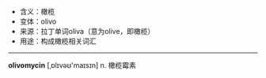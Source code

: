 - <span class="definition">含义：橄榄</span>
- <span class="definition">变体：olivo</span>
- <span class="definition">来源：拉丁单词oliva（意为olive，即橄榄）</span>
- <span class="definition">用途：构成橄榄相关词汇</span>

---

<span class="vocabulary">**olivomycin**</span> [ˌɒlɪvəʊ'maɪsɪn] n. 橄榄霉素

